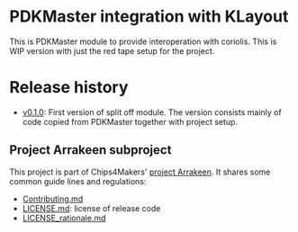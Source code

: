 # PDKMaster integration with KLayout

This is PDKMaster module to provide interoperation with coriolis.
This is WIP version with just the red tape setup for the project.

# Release history

* [v0.1.0](https://gitlab.com/Chips4Makers/pdkmaster-io-coriolis/-/commits/v0.1.0):
  First version of split off module. The version consists mainly of code copied from PDKMaster together with project setup.

## Project Arrakeen subproject

This project is part of Chips4Makers' [project Arrakeen](https://gitlab.com/Chips4Makers/c4m-arrakeen). It shares some common guide lines and regulations:

* [Contributing.md](https://gitlab.com/Chips4Makers/c4m-arrakeen/-/blob/redtape_v1/Contributing.md)
* [LICENSE.md](https://gitlab.com/Chips4Makers/c4m-arrakeen/-/blob/redtape_v1/LICENSE.md): license of release code
* [LICENSE_rationale.md](https://gitlab.com/Chips4Makers/c4m-arrakeen/-/blob/redtape_v1/LICENSE_rationale.md)
